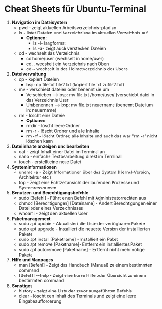 # Cheat Sheets für Ubuntu-Terminal
 1. **Navigation im Dateisystem**
     - pwd - zeigt aktuellen Arbeitsverzeichnis-pfad an
     - ls - listet Dateien und Verzeichnisse im aktuellen Verzeichnis auf
         - **Optionen**:
             - ls -l- langformat
             - ls -a- zeigt auch verstecken Dateien
      - cd - wechselt das Verzeichnis
           - cd home/user (wechselt in home/user)
           - cd .. wecshelt ein Verzeichnis nach Oben
           - cd ~ wechselt in das Heimatverzeichnis des Users
 2. **Dateiverwaltung**
       - cp - kopiert Dateien
            - bsp: cp file.txt file2.txt (kopiert file.txt zufile2.txt)
     - mv - verschiebt dateien oder benennt sie um
       - Verschieben --> bsp: mv file.txt /home/user/ (verschiebt datei in das Verzeichnis User
        - Umbenennen --> bsp: mv file.txt neuername (benennt Datei um in: neuername)
      - rm - löscht eine Dateie
          - **Optionen**
          - rmdir - löscht leere Ordner
          - rm -r - löscht Ordner und alle Inhalte
          - rm -rf - löscht Ordner, alle Inhalte und auch das was "rm -r" nicht löschen kann
 3. **Dateiinhalte anzeigen und bearbeiten**
     - cat - zeigt Inhalt einer Datei im Terminal an
     - nano - einfache Textbearbeitung direkt im Terminal
     - touch - erstellt eine neue Datei
 4. **Systeminformationen**
     - uname -a - Zeigt Informationen über das System (Kernel-Version, Architektur etc.)
     - top - Zeigt eine Echtzeitansicht der laufenden Prozesse und Systemressourcen
 5. **Benutzer- und Berechtigungsbefehle**
     - sudo [Befehl] - Führt einen Befehl mit Administratorrechten aus
     - chmod [Berechtigungen] [Dateiname] - Ändert Berechtigungen einer Datei oder eines Verzeichnisses
     - whoami - zeigt den aktuellen User
 6. **Paketmanagement**
     - sudo apt update - Aktualisiert die Liste der verfügbaren Pakete
     - sudo apt upgrade - Installiert die neueste Version der installierten Pakete
     - sudo apt install [Paketname] - Installiert ein Paket
     - sudo apt remove [Paketname]- Entfernt ein installiertes Paket
     - sudo apt autoremove [Paketname] - Entfernt nicht mehr nötige Pakete
 7. **Hilfe und Manpages**
     - man [Befehl] - Zeigt das Handbuch (Manual) zu einem bestimmten command
     - [Befehl] --help - Zeigt eine kurze Hilfe oder Übersicht zu einem bestimmten command
 8. **Sonstiges**
     - history - zeigt eine Liste der zuvor ausgeführten Befehle
     - clear - löscht den Inhalt des Terminals und zeigt eine leere Eingabeaufforderung
         
    
